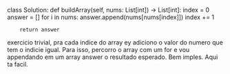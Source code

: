class Solution:
    def buildArray(self, nums: List[int]) -> List[int]:
        index = 0
        answer = []
        for i in nums:
            answer.append(nums[nums[index]])
            index += 1
        
        return answer

exercicio trivial, pra cada indice do array ey adiciono o valor do numero que tem o indicie igual. Para isso, percorro o array com um for e vou appendando em um array answer o resultado esperado. Bem imples. Aqui ta facil.